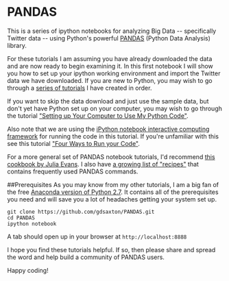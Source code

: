 # PANDAS
This is a series of ipython notebooks for analyzing Big Data -- specifically Twitter data -- using Python's powerful <a href="http://pandas.pydata.org/" target=_blank>PANDAS</a> (Python Data Analysis) library. 

For these tutorials I am assuming you have already downloaded the data and are now ready to begin examining it. In this first notebook I will show you how to set up your ipython working environment and import the Twitter data we have downloaded. If you are new to Python, you may wish to go through a <a href="http://social-metrics.org/tutorial-list/" target=_blank>series of tutorials</a> I have created in order. 

If you want to skip the data download and just use the sample data, but don't yet have Python set up on your computer, you may wish to go through the tutorial <a href="http://social-metrics.org/python-code-prerequisites/" target=_blank>"Setting up Your Computer to Use My Python Code"</a>.

Also note that we are using the <a href="http://ipython.org/notebook.html" target=_blank>iPython notebook interactive computing framework</a> for running the code in this tutorial. If you're unfamiliar with this see this tutorial <a href="http://social-metrics.org/starting-on-python-2/" target=_blank>"Four Ways to Run your Code"</a>.

For a more general set of PANDAS notebook tutorials, I'd recommend <a href="http://jvns.ca/blog/2013/12/22/cooking-with-pandas/" target=_blank>this cookbook by Julia Evans</a>. I also have <a href="http://social-metrics.org/python-pandas-cookbook/" target=_blank>a growing list of "recipes"</a> that contains frequently used PANDAS commands.

##Prerequisites
As you may know from my other tutorials, I am a big fan of the free <a href="https://store.continuum.io/cshop/anaconda/" target=_blank>Anaconda version of Python 2.7</a>. It contains all of the prerequisites you need and will save you a lot of headaches getting your system set up. 

```
git clone https://github.com/gdsaxton/PANDAS.git
cd PANDAS
ipython notebook
```

A tab should open up in your browser at `http://localhost:8888`

I hope you find these tutorials helpful. If so, then please share and spread the word and help build a community of PANDAS users. 

Happy coding!



